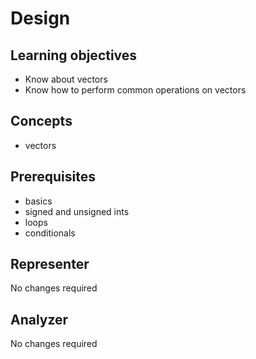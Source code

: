 # Design

## Learning objectives

- Know about vectors
- Know how to perform common operations on vectors

## Concepts

- vectors

## Prerequisites

- basics
- signed and unsigned ints
- loops
- conditionals

## Representer

No changes required

## Analyzer

No changes required

